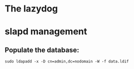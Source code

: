 The lazydog
===========

# slapd management

## Populate the database:
```sudo ldapadd -x -D cn=admin,dc=nodomain -W -f data.ldif```
